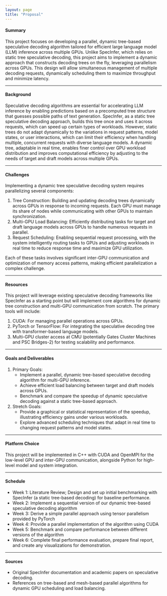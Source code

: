 ```yaml
---
layout: page
title: "Proposal"
---
```


#### Summary
This project focuses on developing a parallel, dynamic tree-based speculative decoding algorithm tailored for efficient large language model (LLM) inference across multiple GPUs. Unlike SpecInfer, which relies on static tree speculative decoding, this project aims to implement a dynamic approach that constructs decoding trees on the fly, leveraging parallelism across GPUs. This design will allow simultaneous management of multiple decoding requests, dynamically scheduling them to maximize throughput and minimize latency.

***
#### Background
Speculative decoding algorithms are essential for accelerating LLM inference by enabling predictions based on a precomputed tree structure that guesses possible paths of text generation. SpecInfer, as a static tree speculative decoding approach, builds this tree once and uses it across requests, which can speed up certain types of workloads. However, static trees do not adapt dynamically to the variations in request patterns, model states, or user interactions, which can limit their efficiency when handling multiple, concurrent requests with diverse language models. A dynamic tree, adaptable in real time, enables finer control over GPU workload distribution and improves computational efficiency by adjusting to the needs of target and draft models across multiple GPUs.

***
#### Challenges

Implementing a dynamic tree speculative decoding system requires parallelizing several components:
1. Tree Construction: Building and updating decoding trees dynamically across GPUs in response to incoming requests. Each GPU must manage its share of nodes while communicating with other GPUs to maintain synchronization.
2. Multi-GPU Load Balancing: Efficiently distributing tasks for target and draft language models across GPUs to handle numerous requests in parallel.
3. Request Scheduling: Enabling sequential request processing, with the system intelligently routing tasks to GPUs and adjusting workloads in real time to reduce response time and maximize GPU utilization.

Each of these tasks involves significant inter-GPU communication and optimization of memory access patterns, making efficient parallelization a complex challenge.

***
#### Resources
This project will leverage existing speculative decoding frameworks like SpecInfer as a starting point but will implement core algorithms for dynamic tree construction and multi-GPU communication from scratch. The primary tools will include:
1. CUDA: For managing parallel operations across GPUs.
2. PyTorch or TensorFlow: For integrating the speculative decoding tree with transformer-based language models.
3. Multi-GPU cluster access at CMU (potentially Gates Cluster Machines and PSC Bridges-2) for testing scalability and performance.

***
#### Goals and Deliverables
1. Primary Goals:
    * Implement a parallel, dynamic tree-based speculative decoding algorithm for multi-GPU inference.
    * Achieve efficient load balancing between target and draft models across GPUs.
    * Benchmark and compare the speedup of dynamic speculative decoding against a static tree-based approach.
2. Stretch Goals:
    * Provide a graphical or statistical representation of the speedup, illustrating efficiency gains under various workloads.
    * Explore advanced scheduling techniques that adapt in real time to changing request patterns and model states.


***
#### Platform Choice
This project will be implemented in C++ with CUDA and OpenMPI for the low-level GPU and inter-GPU communication, alongside Python for high-level model and system integration.

***
#### Schedule

* Week 1: Literature Review; Design and set up initial benchmarking with SpecInfer (a static tree-based decoding) for baseline performance.
* Week 2: Implement a sequential version of our dynamic tree-based speculative decoding algorithm
* Week 3: Derive a simple parallel approach using tensor parallelism provided by PyTorch
* Week 4: Provide a parallel implementation of the algorithm using CUDA
* Week 5: Benchmark and compare performance between different versions of the algorithm
* Week 6: Complete final performance evaluation, prepare final report, and create any visualizations for demonstration.

***
#### Sources
* Original SpecInfer documentation and academic papers on speculative decoding.
* References on tree-based and mesh-based parallel algorithms for dynamic GPU scheduling and load balancing.

